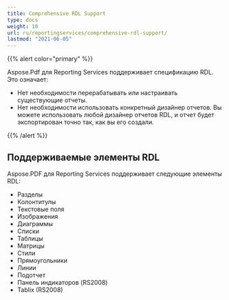 ```yaml
---
title: Comprehensive RDL Support
type: docs
weight: 10
url: ru/reportingservices/comprehensive-rdl-support/
lastmod: "2021-06-05"
---
```


{{% alert color="primary" %}}

Aspose.Pdf для Reporting Services поддерживает спецификацию RDL. Это означает:

* Нет необходимости перерабатывать или настраивать существующие отчеты.
* Нет необходимости использовать конкретный дизайнер отчетов. Вы можете использовать любой дизайнер отчетов RDL, и отчет будет экспортирован точно так, как вы его создали.

{{% /alert %}}

## **Поддерживаемые элементы RDL**
Aspose.PDF для Reporting Services поддерживает следующие элементы RDL:

- Разделы
- Колонтитулы
- Текстовые поля
- Изображения
- Диаграммы
- Списки
- Таблицы
- Матрицы
- Стили
- Прямоугольники
- Линии
- Подотчет
- Панель индикаторов (RS2008)
- Tablix (RS2008)